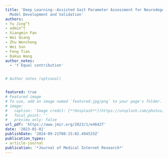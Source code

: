 ```yaml
---
title: 'Deep Learning--Assisted Gait Parameter Assessment for Neurodegenerative Diseases:
  Model Development and Validation'
authors:
- Yu Jing^†
- admin^†
- Xiangmin Fan
- Wei Qiang
- Zhu Wencheng
- Wei Sun
- Feng Tian
- Dakuo Wang
author_notes:
  - '† Equal contribution'


# Author notes (optional)


featured: true
# Featured image
# To use, add an image named `featured.jpg/png` to your page's folder.
# image:
#   caption: 'Image credit: [**Unsplash**](https://unsplash.com/photos/pLCdAaMFLTE)'
#   focal_point: ''
#   preview_only: false
url_pdf: 'https://www.jmir.org/2023/1/e46427'
date: '2023-01-01'
publishDate: '2024-09-21T08:15:02.494533Z'
publication_types:
- article-journal
publication: '*Journal of Medical Internet Research*'
---
```

